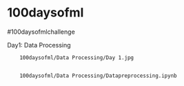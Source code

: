 # 100daysofml
#100daysofmlchallenge

Day1: Data Processing


        100daysofml/Data Processing/Day 1.jpg
  
  
        100daysofml/Data Processing/Datapreprocessing.ipynb
      
